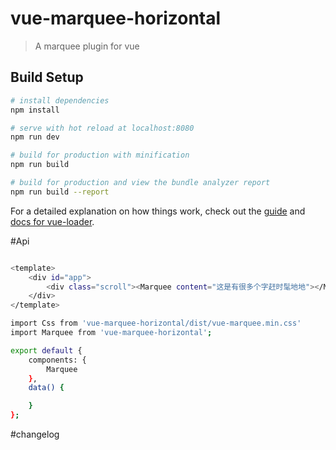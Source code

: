 # vue-marquee-horizontal

> A marquee plugin for vue 

## Build Setup

``` bash
# install dependencies
npm install

# serve with hot reload at localhost:8080
npm run dev

# build for production with minification
npm run build

# build for production and view the bundle analyzer report
npm run build --report
```

For a detailed explanation on how things work, check out the [guide](http://vuejs-templates.github.io/webpack/) and [docs for vue-loader](http://vuejs.github.io/vue-loader).


#Api

``` bash

<template>
    <div id="app">
        <div class="scroll"><Marquee content="这是有很多个字赶时髦地地"></Marquee></div>
    </div>   
</template>

import Css from 'vue-marquee-horizontal/dist/vue-marquee.min.css'
import Marquee from 'vue-marquee-horizontal';

export default {
    components: {
        Marquee
    },
    data() {

	}
};
```

#changelog

